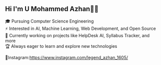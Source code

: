## Hi I'm U Mohammed Azhan💫💫

🎓 Pursuing Computer Science Engineering <br/>
⚡ Interested in AI, Machine Learning, Web Development, and Open Source<br/>
🚀 Currently working on projects like HelpDesk AI, Syllabus Tracker, and more<br/>
🏆 Always eager to learn and explore new technologies<br/>

💬Instagram:https://www.instagram.com/legend_azhan_1605/
